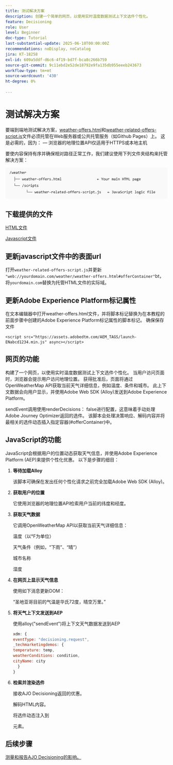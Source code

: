```yaml
---
title: 测试解决方案
description: 创建一个简单的网页，以使用实时温度数据测试上下文选件个性化。
feature: Decisioning
role: User
level: Beginner
doc-type: Tutorial
last-substantial-update: 2025-06-10T00:00:00Z
recommendations: noDisplay, noCatalog
jira: KT-18258
exl-id: 609a5ddf-d6c6-4f19-bd7f-bca8c266b759
source-git-commit: 9c11ebd2e52de18792e9fa135db955eeeb243673
workflow-type: tm+mt
source-wordcount: '430'
ht-degree: 0%

---
```


# 测试解决方案

要端到端地测试解决方案，[weather-offers.html](assets/weather-offers.html)和[weather-related-offers-script.js](assets/weather-related-offers-script.js)文件必须托管在Web服务器或公共托管服务（如Github Pages）上。 这是必需的，因为：
 — 浏览器的地理位置API仅适用于HTTPS或本地主机

要使内容保持有序并确保相对路径正常工作，我们建议使用下列文件夹结构来托管解决方案：

![文件夹结构](assets/folder-structure.png)

## 下载提供的文件

[HTML文件](assets/weather-offers.html)

[Javascript文件](assets/weather-related-offers-script.js)


## 更新javascript文件中的表面url

打开`weather-related-offers-script.js`并更新` "web://yourdomain.com/weather/weather-offers.html#offerContainer"`bt，将`yourdomain.com`替换为托管HTML文件的实际域。

## 更新Adobe Experience Platform标记属性

在文本编辑器中打开weather-offers.html文件，并将脚本标记替换为在本教程的前面步骤中创建的Adobe Experience Platform标记属性的脚本标记。 确保保存文件

```
<script src="https://assets.adobedtm.com/AEM_TAGS/launch-ENabcd1234.min.js" async></script>
```



## 网页的功能

构建了一个网页，以使用实时温度数据测试上下文选件个性化。 当用户访问页面时，浏览器会提示用户访问地理位置。 获得批准后，页面将通过OpenWeatherMap API获取当前天气详细信息，例如温度、条件和城市。 此上下文数据会向用户显示，并使用Adobe Web SDK (Alloy)发送到Adobe Experience Platform。

sendEvent调用使用renderDecisions： false进行配置，这意味着手动处理Adobe Journey Optimizer返回的选件。 该脚本会处理决策响应、解码内容并将最相关的选件动态插入指定容器(#offerContainer)中。

## JavaScript的功能

JavaScript会根据用户的位置动态获取天气信息，并使用Adobe Experience Platform (AEP)来提供个性化优惠。 以下是步骤的细目：

1. **等待加载Alloy**

   该脚本可确保在发出任何个性化请求之前完全加载Adobe Web SDK (Alloy)。

2. **获取用户的位置**

   它使用浏览器的地理位置API检索用户当前的纬度和经度。

3. **获取天气数据**

   它调用OpenWeatherMap API以获取当前天气详细信息：

   温度（以°F为单位）

   天气条件（例如，“下雨”、“晴”）

   城市名称

   湿度

4. **在网页上显示天气信息**

   使用如下消息更新DOM：

   “圣地亚哥目前的气温是华氏72度，晴空万里。”

5. **将天气上下文发送到AEP**

   使用alloy(&quot;sendEvent&quot;)将上下文天气数据发送到AEP

   ```javascript
   xdm: {
   eventType: "decisioning.request",
   _techmarketingdemos: {
   temperature: temp,
   weatherConditions: condition,
   cityName: city
     }
   }
   ```

6. **检索并渲染选件**

   接收AJO Decisioning返回的优惠。

   解码HTML内容。

   将选件动态注入到 <div id="offerContainer"> 元素。

## 后续步骤

[测量和报告AJO Decisioning的影响。](https://experienceleague.adobe.com/en/docs/journey-optimizer-learn/reporting-on-ajo-od/introduction)

